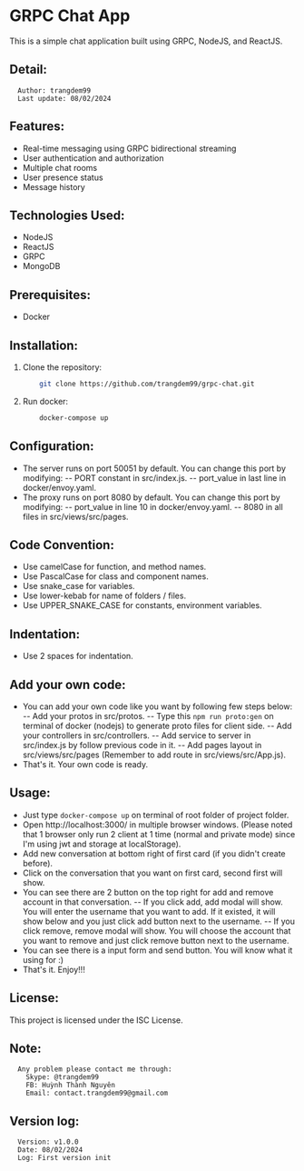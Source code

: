 # GRPC Chat App

This is a simple chat application built using GRPC, NodeJS, and ReactJS.

## Detail:

```
  Author: trangdem99
  Last update: 08/02/2024
```

## Features:

- Real-time messaging using GRPC bidirectional streaming
- User authentication and authorization
- Multiple chat rooms
- User presence status
- Message history

## Technologies Used:

- NodeJS
- ReactJS
- GRPC
- MongoDB

## Prerequisites:
- Docker

## Installation:

1. Clone the repository:
    ```bash
        git clone https://github.com/trangdem99/grpc-chat.git
    ```
2. Run docker:
    ```bash
        docker-compose up
    ```

## Configuration:

- The server runs on port 50051 by default. You can change this port by modifying:
-- PORT constant in src/index.js.
-- port_value in last line in docker/envoy.yaml.
- The proxy runs on port 8080 by default. You can change this port by modifying:
-- port_value in line 10 in docker/envoy.yaml.
-- 8080 in all files in src/views/src/pages.

## Code Convention:

- Use camelCase for function, and method names.
- Use PascalCase for class and component names.
- Use snake_case for variables.
- Use lower-kebab for name of folders / files.
- Use UPPER_SNAKE_CASE for constants, environment variables.

## Indentation:
- Use 2 spaces for indentation.


## Add your own code:

- You can add your own code like you want by following few steps below:
-- Add your protos in src/protos.
-- Type this ```npm run proto:gen``` on terminal of docker (nodejs) to generate proto files for client side.
-- Add your controllers in src/controllers.
-- Add service to server in src/index.js by follow previous code in it.
-- Add pages layout in src/views/src/pages (Remember to add route in src/views/src/App.js).
- That's it. Your own code is ready.

## Usage:

- Just type ``` docker-compose up ``` on terminal of root folder of project folder.
- Open http://localhost:3000/ in multiple browser windows. (Please noted that 1 browser only run 2 client at 1 time (normal and private mode) since I'm using jwt and storage at localStorage).
- Add new conversation at bottom right of first card (if you didn't create before).
- Click on the conversation that you want on first card, second first will show.
- You can see there are 2 button on the top right for add and remove account in that conversation.
-- If you click add, add modal will show. You will enter the username that you want to add. If it existed, it will show below and you just click add button next to the username.
-- If you click remove, remove modal will show. You will choose the account that you want to remove and just click remove button next to the username.
- You can see there is a input form and send button. You will know what it using for :) 
- That's it. Enjoy!!!

## License:
This project is licensed under the ISC License.

## Note:

```
  Any problem please contact me through:
    Skype: @trangdem99
    FB: Huỳnh Thành Nguyên
    Email: contact.trangdem99@gmail.com
```

## Version log:

```
  Version: v1.0.0
  Date: 08/02/2024
  Log: First version init
```